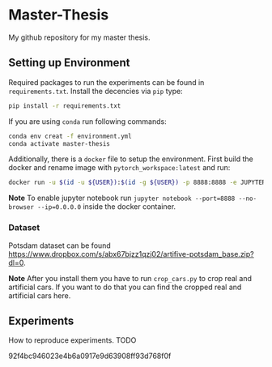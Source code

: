 # Master-Thesis

My github repository for my master thesis.

## Setting up Environment

Required packages to run the experiments can be found in ``requirements.txt``. Install the decencies via ``pip`` type:

```bash
pip install -r requirements.txt
```

If you are using ``conda`` run following commands:

```bash
conda env creat -f environment.yml
conda activate master-thesis
```

Additionally, there is a ``docker`` file to setup the environment. First build the docker and rename image with `pytorch_workspace:latest` and run:

```bash
docker run -u $(id -u ${USER}):$(id -g ${USER}) -p 8888:8888 -e JUPYTER_ENABLE_LAB=yes --gpus=all -v "$PWD":/app -v "$ABSOLUTE_PATH_TO_DATASET":/data  -w /app --ipc=host -it pytorch_workspace:latest
```

**Note** To enable jupyter notebook run `jupyter notebook --port=8888 --no-browser --ip=0.0.0.0` inside the docker container.

### Dataset

Potsdam dataset can be found <https://www.dropbox.com/s/abx67bjzz1qzj02/artifive-potsdam_base.zip?dl=0>.

**Note** After you install them you have to run `crop_cars.py` to crop real and artificial cars. If you want to do that you can find the cropped real and artificial cars here.

## Experiments

How to reproduce experiments. TODO


92f4bc946023e4b6a0917e9d63908ff93d768f0f
